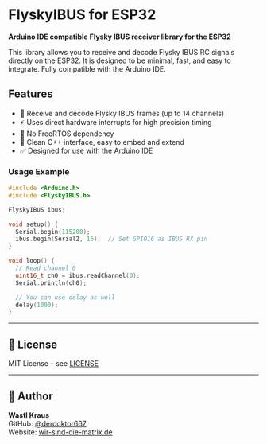 # FlyskyIBUS for ESP32

**Arduino IDE compatible Flysky IBUS receiver library for the ESP32**

This library allows you to receive and decode Flysky IBUS RC signals directly on the ESP32. It is designed to be minimal, fast, and easy to integrate. Fully compatible with the Arduino IDE.

## Features

- 📡 Receive and decode Flysky IBUS frames (up to 14 channels)
- ⚡ Uses direct hardware interrupts for high precision timing
- 🚫 No FreeRTOS dependency
- 🧰 Clean C++ interface, easy to embed and extend
- ✅ Designed for use with the Arduino IDE

### Usage Example

```cpp
#include <Arduino.h>
#include <FlyskyIBUS.h>

FlyskyIBUS ibus;

void setup() {
  Serial.begin(115200);
  ibus.begin(Serial2, 16);  // Set GPIO16 as IBUS RX pin
}

void loop() {
  // Read channel 0 
  uint16_t ch0 = ibus.readChannel(0);
  Serial.println(ch0);

  // You can use delay as well
  delay(1000);
}
```
---

## 📄 License

MIT License – see [LICENSE](LICENSE)

---

## 👤 Author

**Wastl Kraus**  
GitHub: [@derdoktor667](https://github.com/derdoktor667)  
Website: [wir-sind-die-matrix.de](https://wir-sind-die-matrix.de)
